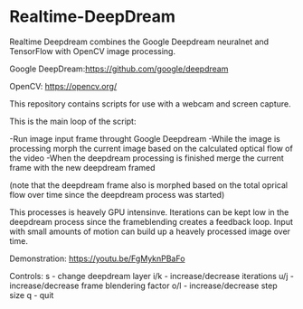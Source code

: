 # Realtime-DeepDream

Realtime Deepdream combines the Google Deepdream neuralnet and TensorFlow with OpenCV image processing.


Google DeepDream:https://github.com/google/deepdream

OpenCV: https://opencv.org/ 


This repository contains scripts for use with a webcam and screen capture.


This is the main loop of the script:

-Run image input frame throught Google Deepdream
-While the image is processing morph the current image based on the calculated optical flow of the video
-When the deepdream processing is finished merge the current frame with the new deepdream framed

(note that the deepdream frame also is morphed based on the total oprical flow over time since the deepdream process was started)


This processes is heavely GPU intensinve. Iterations can be kept low in the deepdream process since the frameblending creates a feedback loop. Input with small amounts of motion can build up a heavely processed image over time.


Demonstration: https://youtu.be/FgMyknPBaFo


Controls:
s - change deepdream layer
i/k - increase/decrease iterations
u/j - increase/decrease frame blendering factor
o/l - increase/decrease step size
q - quit

